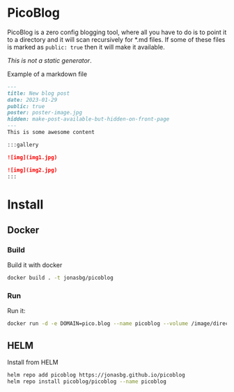 # PicoBlog

PicoBlog is a zero config blogging tool, where all you have to do is to point it to a directory and it will scan recursively for *.md files.
If some of these files is marked as `public: true` then it will make it available.

*This is not a static generator*.

Example of a markdown file
```markdown
---
title: New blog post
date: 2023-01-29
public: true
poster: poster-image.jpg
hidden: make-post-available-but-hidden-on-front-page
---
This is some awesome content

:::gallery

![img](img1.jpg)

![img](img2.jpg)
:::
```
# Install
## Docker
### Build
Build it with docker
```bash
docker build . -t jonasbg/picoblog
```
### Run
Run it:

```bash
docker run -d -e DOMAIN=pico.blog --name picoblog --volume /image/directory:/data:ro jonasbg/picoblog
```

## HELM
Install from HELM
```bash
helm repo add picoblog https://jonasbg.github.io/picoblog
helm repo install picoblog/picoblog --name picoblog
```
